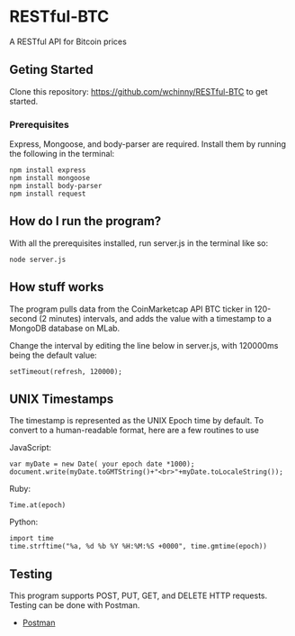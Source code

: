 # RESTful-BTC
A RESTful API for Bitcoin prices


## Geting Started

Clone this repository: https://github.com/wchinny/RESTful-BTC to get started.

### Prerequisites

Express, Mongoose, and body-parser are required. Install them by running the following in the terminal:

```
npm install express
npm install mongoose
npm install body-parser
npm install request
```

## How do I run the program?

With all the prerequisites installed, run server.js in the terminal like so:

```
node server.js
```

## How stuff works

The program pulls data from the CoinMarketcap API BTC ticker in 120-second (2 minutes) intervals, and adds the value with a timestamp to a MongoDB database on MLab.

Change the interval by editing the line below in server.js, with 120000ms being the default value:

```
setTimeout(refresh, 120000);
```

## UNIX Timestamps

The timestamp is represented as the UNIX Epoch time by default. To convert to a human-readable format, here are a few routines to use

JavaScript:

```
var myDate = new Date( your epoch date *1000);
document.write(myDate.toGMTString()+"<br>"+myDate.toLocaleString());

```

Ruby:

```
Time.at(epoch)
```

Python:

```
import time
time.strftime("%a, %d %b %Y %H:%M:%S +0000", time.gmtime(epoch))

```

## Testing

This program supports POST, PUT, GET, and DELETE HTTP requests. Testing can be done with Postman.

* [Postman](https://www.getpostman.com)








